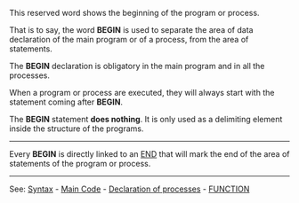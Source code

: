 This reserved word shows the beginning of the program or process.

That is to say, the word **BEGIN** is used to separate the area of data declaration of the main program or of a process, from the area of statements.

The **BEGIN** declaration is obligatory in the main program and in all the processes.

When a program or process are executed, they will always start with the statement coming after **BEGIN**.

The **BEGIN** statement **does nothing**. It is only used as a delimiting element inside the structure of the programs.

---------------------------------------


Every **BEGIN** is directly linked to an [END](end.md)  that will mark the end of the area of statements of the program or process.

---------------------------------------
See: [Syntax](syntax_of_a_programdot.md) - [Main Code](main_codedot.md) - [Declaration of processes](declaration_of_processesdot.md) - [FUNCTION](the_function_blocks_.md)

